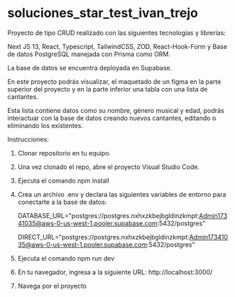 # soluciones_star_test_ivan_trejo

Proyecto de tipo CRUD realizado con las siguientes tecnologías y librerías:

  Next JS 13, React, Typescript, TailwindCSS, ZOD, React-Hook-Form y Base de datos PostgreSQL manejada con Prisma como ORM.

La base de datos se encuentra deployada en Supabase.

En este proyecto podrás visualizar, el maquetado de un figma en la parte superior del proyecto y en la parte inferior una tabla con una lista de cantantes.

Esta lista contiene datos como su nombre, género musical y edad, podrás interactuar con la base de datos creando nuevos cantantes, editando o eliminando los existentes.

Instrucciones:

1. Clonar repositorio en tu equipo.

2. Una vez clonado el repo, abre el proyecto Visual Studio Code.

3. Ejecuta el comando npm install

4. Crea un archivo .env y declara las siguientes variables de entorno para conectarte a la base de datos:

    DATABASE_URL="postgres://postgres.nxhxzkbejbgldinzkmpt:Admin17341035@aws-0-us-west-1.pooler.supabase.com:5432/postgres"

  
  
    DIRECT_URL="postgres://postgres.nxhxzkbejbgldinzkmpt:Admin17341035@aws-0-us-west-1.pooler.supabase.com:5432/postgres"

5. Ejecuta el comando npm run dev

6. En tu navegador, ingresa a la siguiente URL: http://localhost:3000/

7. Navega por el proyecto
     
